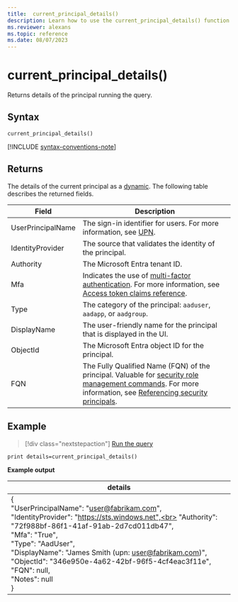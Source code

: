 ```yaml
---
title:  current_principal_details()
description: Learn how to use the current_principal_details() function to return the details of the principal running the query. 
ms.reviewer: alexans
ms.topic: reference
ms.date: 08/07/2023
---
```

# current_principal_details()

Returns details of the principal running the query.

## Syntax

`current_principal_details()`

[!INCLUDE [syntax-conventions-note](../includes/syntax-conventions-note.md)]

## Returns

The details of the current principal as a [dynamic](../query/scalar-data-types/dynamic.md). The following table describes the returned fields.

|Field|Description|
|--|--|
|UserPrincipalName|The sign-in identifier for users. For more information, see [UPN](/azure/active-directory/hybrid/connect/plan-connect-userprincipalname#what-is-userprincipalname).|
|IdentityProvider|The source that validates the identity of the principal.|
|Authority|The Microsoft Entra tenant ID.|
|Mfa|Indicates the use of [multi-factor authentication](/azure/active-directory/authentication/concept-mfa-howitworks). For more information, see [Access token claims reference](/azure/active-directory/develop/access-token-claims-reference#amr-claim).|
|Type|The category of the principal: `aaduser`, `aadapp`, or `aadgroup`.|
|DisplayName|The user-friendly name  for the principal that is displayed in the UI.|
|ObjectId|The Microsoft Entra object ID for the principal.|
|FQN|The Fully Qualified Name (FQN) of the principal. Valuable for [security role management commands](../management/security-roles.md). For more information, see [Referencing security principals](../management/reference-security-principals.md).|

## Example

> [!div class="nextstepaction"]
> <a href="https://dataexplorer.azure.com/clusters/help/databases/Samples?query=H4sIAAAAAAAAAysoyswrUUixTS4tKkrNK4kvAPKTMwsSc+JTUksSM3OKNTQBdsrI5yMAAAA=" target="_blank">Run the query</a>

```kusto
print details=current_principal_details()
```

**Example output**

|details|
|---|
|{<br>  "UserPrincipalName": "user@fabrikam.com",<br>  "IdentityProvider": "https://sts.windows.net",<br>  "Authority": "72f988bf-86f1-41af-91ab-2d7cd011db47",<br>  "Mfa": "True",<br>  "Type": "AadUser",<br>  "DisplayName": "James Smith (upn: user@fabrikam.com)",<br>  "ObjectId": "346e950e-4a62-42bf-96f5-4cf4eac3f11e",<br>  "FQN": null,<br>  "Notes": null<br>}|
